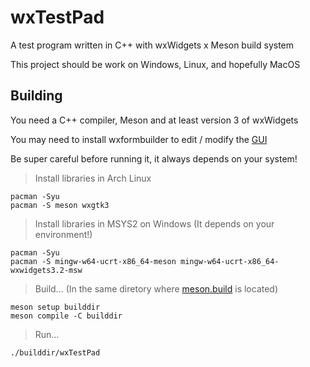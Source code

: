# wxTestPad

A test program written in C++ with wxWidgets x Meson build system

This project should be work on Windows, Linux, and hopefully MacOS

## Building

You need a C++ compiler, Meson and at least version 3 of wxWidgets

You may need to install wxformbuilder to edit / modify the [GUI](/gui/wxTestPadGUI.fbp)

Be super careful before running it, it always depends on your system!
> Install libraries in Arch Linux
```console
pacman -Syu
pacman -S meson wxgtk3
```
> Install libraries in MSYS2 on Windows (It depends on your environment!)
```console
pacman -Syu
pacman -S mingw-w64-ucrt-x86_64-meson mingw-w64-ucrt-x86_64-wxwidgets3.2-msw
```
> Build... (In the same diretory where [meson.build](/meson.build) is located)
```console
meson setup builddir
meson compile -C builddir
```
> Run...
```console
./builddir/wxTestPad
```
